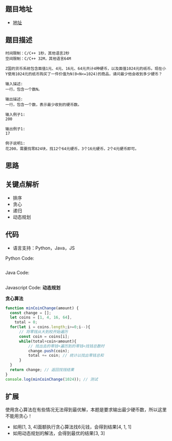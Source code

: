 ## 题目地址

- [地址](https://www.nowcoder.com/question/next?pid=16516564&qid=362294&tid=32189245)

## 题目描述

```
时间限制：C/C++ 1秒，其他语言2秒
空间限制：C/C++ 32M，其他语言64M

Z国的货币系统包含面值1元、4元、16元、64元共计4种硬币，以及面值1024元的纸币。现在小Y使用1024元的纸币购买了一件价值为N(0<N<=1024)的商品，请问最少他会收到多少硬币？

输入描述:
一行，包含一个数N。

输出描述:
一行，包含一个数，表示最少收到的硬币数。

输入例子1:
200

输出例子1:
17

例子说明1:
花200，需要找零824块，找12个64元硬币，3个16元硬币，2个4元硬币即可。
```

## 思路

## 关键点解析

- 排序
- 贪心
- 递归
- 动态规划

## 代码

- 语言支持：Python，Java，JS

Python Code:

```python

```

Java Code:

```java

```

Javascript Code:
**动态规划**


**贪心算法**
```js
function minCoinChange(amount) {
  const change = [];
  let coins = [1, 4, 16, 64],
    total = 0;
  for(let i = coins.length;i>=0;i--){
      // 将零钱从大到校开始遍历
      const coin = coins[i];
      while(total+coin<amount){
          // 找出去的零钱+遍历到的零钱<找钱总数时
          change.push(coin);
          total += coin; // 统计以找出零钱总和
      }
  }
  return change; // 返回找钱结果
}
console.log(minCoinChange(1024)); // 测试
```

## 扩展

使用贪心算法在有些情况无法得到最优解，本题是要求输出最少硬币数，所以这里不能用贪心！
- 如用[1, 3, 4]面额执行贪心算法找6元钱，会得到结果[4, 1, 1]
- 如用动态规划的解法，会得到最优的结果[3, 3]
